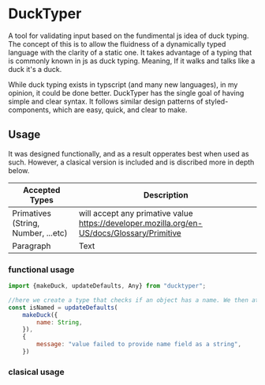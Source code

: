 # DuckTyper
A tool for validating input based on the fundimental js idea of duck typing. The concept of this is to allow the fluidness of a dynamically typed language with the clarity of a static one. It takes advantage of a typing that is commonly known in js as duck typing. Meaning, If it walks and talks like a duck it's a duck.
<br/>

While duck typing exists in typscript (and many new languages), in my opinion, it could be done better. DuckTyper has the single goal of having simple and clear syntax. It follows similar design patterns of styled-components, which are easy, quick, and clear to make.
<br/>

## Usage
It was designed functionally, and as a result opperates best when used as such. However, a clasical version is included and is discribed more in depth below.
<br/>

| Accepted Types | Description |
| -------------- | ----------- |
| Primatives (String, Number, ...etc) | will accept any primative value https://developer.mozilla.org/en-US/docs/Glossary/Primitive |
| Paragraph | Text |


### functional usage
```javascript
import {makeDuck, updateDefaults, Any} from "ducktyper";

//here we create a type that checks if an object has a name. We then attach some options to the duck typer...
const isNamed = updateDefaults(
    makeDuck({
        name: String,
    }),
    {
        message: "value failed to provide name field as a string",
    })
```

### clasical usage